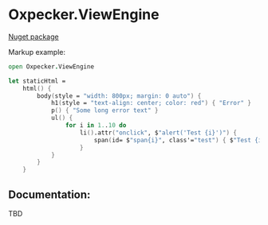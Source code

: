 # Oxpecker.ViewEngine

[Nuget package](https://www.nuget.org/packages/Oxpecker.ViewEngine)

Markup example:

```fsharp
open Oxpecker.ViewEngine

let staticHtml =
    html() {
        body(style = "width: 800px; margin: 0 auto") {
            h1(style = "text-align: center; color: red") { "Error" }
            p() { "Some long error text" }
            ul() {
                for i in 1..10 do
                    li().attr("onclick", $"alert('Test {i}')") {
                        span(id= $"span{i}", class'="test") { $"Test {i}" }
                    }
            }
        }
    }
```

## Documentation:

TBD
